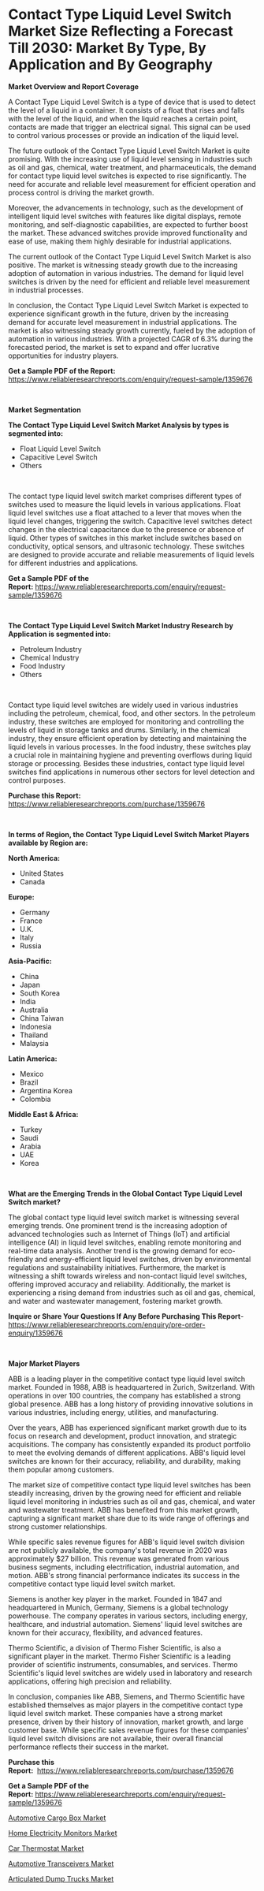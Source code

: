 <p><h1>Contact Type Liquid Level Switch Market Size Reflecting a Forecast Till 2030: Market By Type, By Application and By Geography</h1></p><p><strong>Market Overview and Report Coverage</strong></p>
<p><p>A Contact Type Liquid Level Switch is a type of device that is used to detect the level of a liquid in a container. It consists of a float that rises and falls with the level of the liquid, and when the liquid reaches a certain point, contacts are made that trigger an electrical signal. This signal can be used to control various processes or provide an indication of the liquid level.</p><p>The future outlook of the Contact Type Liquid Level Switch Market is quite promising. With the increasing use of liquid level sensing in industries such as oil and gas, chemical, water treatment, and pharmaceuticals, the demand for contact type liquid level switches is expected to rise significantly. The need for accurate and reliable level measurement for efficient operation and process control is driving the market growth.</p><p>Moreover, the advancements in technology, such as the development of intelligent liquid level switches with features like digital displays, remote monitoring, and self-diagnostic capabilities, are expected to further boost the market. These advanced switches provide improved functionality and ease of use, making them highly desirable for industrial applications.</p><p>The current outlook of the Contact Type Liquid Level Switch Market is also positive. The market is witnessing steady growth due to the increasing adoption of automation in various industries. The demand for liquid level switches is driven by the need for efficient and reliable level measurement in industrial processes.</p><p>In conclusion, the Contact Type Liquid Level Switch Market is expected to experience significant growth in the future, driven by the increasing demand for accurate level measurement in industrial applications. The market is also witnessing steady growth currently, fueled by the adoption of automation in various industries. With a projected CAGR of 6.3% during the forecasted period, the market is set to expand and offer lucrative opportunities for industry players.</p></p>
<p><strong>Get a Sample PDF of the Report:</strong> <a href="https://www.reliableresearchreports.com/enquiry/request-sample/1359676">https://www.reliableresearchreports.com/enquiry/request-sample/1359676</a></p>
<p>&nbsp;</p>
<p><strong>Market Segmentation</strong></p>
<p><strong>The Contact Type Liquid Level Switch Market Analysis by types is segmented into:</strong></p>
<p><ul><li>Float Liquid Level Switch</li><li>Capacitive Level Switch</li><li>Others</li></ul></p>
<p>&nbsp;</p>
<p><p>The contact type liquid level switch market comprises different types of switches used to measure the liquid levels in various applications. Float liquid level switches use a float attached to a lever that moves when the liquid level changes, triggering the switch. Capacitive level switches detect changes in the electrical capacitance due to the presence or absence of liquid. Other types of switches in this market include switches based on conductivity, optical sensors, and ultrasonic technology. These switches are designed to provide accurate and reliable measurements of liquid levels for different industries and applications.</p></p>
<p><strong>Get a Sample PDF of the Report:</strong>&nbsp;<a href="https://www.reliableresearchreports.com/enquiry/request-sample/1359676">https://www.reliableresearchreports.com/enquiry/request-sample/1359676</a></p>
<p>&nbsp;</p>
<p><strong>The Contact Type Liquid Level Switch Market Industry Research by Application is segmented into:</strong></p>
<p><ul><li>Petroleum Industry</li><li>Chemical Industry</li><li>Food Industry</li><li>Others</li></ul></p>
<p>&nbsp;</p>
<p><p>Contact type liquid level switches are widely used in various industries including the petroleum, chemical, food, and other sectors. In the petroleum industry, these switches are employed for monitoring and controlling the levels of liquid in storage tanks and drums. Similarly, in the chemical industry, they ensure efficient operation by detecting and maintaining the liquid levels in various processes. In the food industry, these switches play a crucial role in maintaining hygiene and preventing overflows during liquid storage or processing. Besides these industries, contact type liquid level switches find applications in numerous other sectors for level detection and control purposes.</p></p>
<p><strong>Purchase this Report:</strong>&nbsp; <a href="https://www.reliableresearchreports.com/purchase/1359676">https://www.reliableresearchreports.com/purchase/1359676</a></p>
<p>&nbsp;</p>
<p><strong>In terms of Region, the Contact Type Liquid Level Switch Market Players available by Region are:</strong></p>
<p>
    <p> <strong> North America: </strong>
        <ul>
            <li>United States</li>
            <li>Canada</li>
        </ul>
        </p> 
    <p> <strong> Europe: </strong>
        <ul>
            <li>Germany</li>
            <li>France</li>
            <li>U.K.</li>
            <li>Italy</li>
            <li>Russia</li>
        </ul>
        </p> 
    <p> <strong> Asia-Pacific: </strong>
        <ul>
            <li>China</li>
            <li>Japan</li>
            <li>South Korea</li>
            <li>India</li>
            <li>Australia</li>
            <li>China Taiwan</li>
            <li>Indonesia</li>
            <li>Thailand</li>
            <li>Malaysia</li>
        </ul>
        </p> 
    <p> <strong> Latin America: </strong>
        <ul>
            <li>Mexico</li>
            <li>Brazil</li>
            <li>Argentina Korea</li>
            <li>Colombia</li>
        </ul>
        </p> 
    <p> <strong> Middle East & Africa: </strong>
        <ul>
            <li>Turkey</li>
            <li>Saudi</li>
            <li>Arabia</li>
            <li>UAE</li>
            <li>Korea</li>
        </ul>
    </p>
    </p>
<p>&nbsp;</p>
<p><strong>What are the Emerging Trends in the Global Contact Type Liquid Level Switch market?</strong></p>
<p><p>The global contact type liquid level switch market is witnessing several emerging trends. One prominent trend is the increasing adoption of advanced technologies such as Internet of Things (IoT) and artificial intelligence (AI) in liquid level switches, enabling remote monitoring and real-time data analysis. Another trend is the growing demand for eco-friendly and energy-efficient liquid level switches, driven by environmental regulations and sustainability initiatives. Furthermore, the market is witnessing a shift towards wireless and non-contact liquid level switches, offering improved accuracy and reliability. Additionally, the market is experiencing a rising demand from industries such as oil and gas, chemical, and water and wastewater management, fostering market growth.</p></p>
<p><strong>Inquire or Share Your Questions If Any Before Purchasing This Report</strong>- <a href="https://www.reliableresearchreports.com/enquiry/pre-order-enquiry/1359676">https://www.reliableresearchreports.com/enquiry/pre-order-enquiry/1359676</a></p>
<p>&nbsp;</p>
<p><strong>Major Market Players</strong></p>
<p><p>ABB is a leading player in the competitive contact type liquid level switch market. Founded in 1988, ABB is headquartered in Zurich, Switzerland. With operations in over 100 countries, the company has established a strong global presence. ABB has a long history of providing innovative solutions in various industries, including energy, utilities, and manufacturing.</p><p>Over the years, ABB has experienced significant market growth due to its focus on research and development, product innovation, and strategic acquisitions. The company has consistently expanded its product portfolio to meet the evolving demands of different applications. ABB's liquid level switches are known for their accuracy, reliability, and durability, making them popular among customers.</p><p>The market size of competitive contact type liquid level switches has been steadily increasing, driven by the growing need for efficient and reliable liquid level monitoring in industries such as oil and gas, chemical, and water and wastewater treatment. ABB has benefited from this market growth, capturing a significant market share due to its wide range of offerings and strong customer relationships.</p><p>While specific sales revenue figures for ABB's liquid level switch division are not publicly available, the company's total revenue in 2020 was approximately $27 billion. This revenue was generated from various business segments, including electrification, industrial automation, and motion. ABB's strong financial performance indicates its success in the competitive contact type liquid level switch market.</p><p>Siemens is another key player in the market. Founded in 1847 and headquartered in Munich, Germany, Siemens is a global technology powerhouse. The company operates in various sectors, including energy, healthcare, and industrial automation. Siemens' liquid level switches are known for their accuracy, flexibility, and advanced features.</p><p>Thermo Scientific, a division of Thermo Fisher Scientific, is also a significant player in the market. Thermo Fisher Scientific is a leading provider of scientific instruments, consumables, and services. Thermo Scientific's liquid level switches are widely used in laboratory and research applications, offering high precision and reliability.</p><p>In conclusion, companies like ABB, Siemens, and Thermo Scientific have established themselves as major players in the competitive contact type liquid level switch market. These companies have a strong market presence, driven by their history of innovation, market growth, and large customer base. While specific sales revenue figures for these companies' liquid level switch divisions are not available, their overall financial performance reflects their success in the market.</p></p>
<p><strong>Purchase this Report:</strong>&nbsp;&nbsp;<a href="https://www.reliableresearchreports.com/purchase/1359676">https://www.reliableresearchreports.com/purchase/1359676</a></p>
<p></p>
<p><strong>Get a Sample PDF of the Report:</strong>&nbsp;<a href="https://www.reliableresearchreports.com/enquiry/request-sample/1359676">https://www.reliableresearchreports.com/enquiry/request-sample/1359676</a></p>
<p><p><a href="https://www.linkedin.com/pulse/automotive-cargo-box-market-research-report-provides-thorough-fvice/">Automotive Cargo Box Market</a></p><p><a href="https://www.linkedin.com/pulse/home-electricity-monitors-market-size-share-amp-trends-analysis-ezgbe/">Home Electricity Monitors Market</a></p><p><a href="https://www.linkedin.com/pulse/car-thermostat-market-insights-players-forecast-till-2030-xc1fe/">Car Thermostat Market</a></p><p><a href="https://medium.com/@karleeprice2004/automotive-transceivers-market-size-growth-forecast-2023-2030-386e260d1095">Automotive Transceivers Market</a></p><p><a href="https://medium.com/@cierrahayes645/articulated-dump-trucks-market-size-growth-forecast-2023-2030-dd829fc629c1">Articulated Dump Trucks Market</a></p></p>